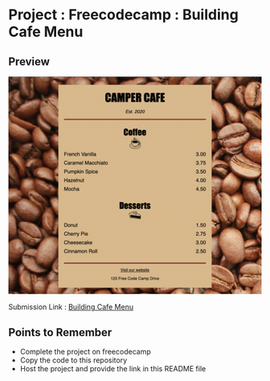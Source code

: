 
# Project : Freecodecamp : Building Cafe Menu
## Preview
![image](./Images/Screenshot%202022-09-21%20at%204.43.23%20PM.png)

Submission Link : [Building Cafe Menu](https://www.freecodecamp.org/learn/2022/responsive-web-design/learn-css-colors-by-building-a-set-of-colored-markers/step-1)

## Points to Remember
- Complete the project on freecodecamp
- Copy the code to this repository
- Host the project and provide the link in this README file
